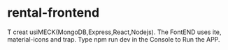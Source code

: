 # rental-frontend
T
creat usiMECK(MongoDB,Express,React,Nodejs).
The FontEND uses ite, material-icons and trap.
Type npm run dev in the Console to Run the APP.
